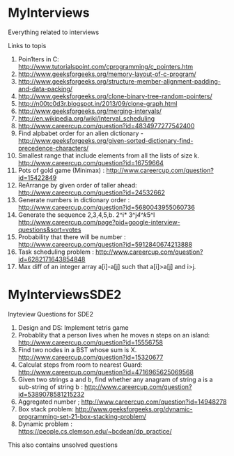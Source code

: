 MyInterviews
============

Everything related to interviews

Links to topis

1. Poin1ters in C: http://www.tutorialspoint.com/cprogramming/c_pointers.htm
2. http://www.geeksforgeeks.org/memory-layout-of-c-program/
3. http://www.geeksforgeeks.org/structure-member-alignment-padding-and-data-packing/
4. http://www.geeksforgeeks.org/clone-binary-tree-random-pointers/
5. http://n00tc0d3r.blogspot.in/2013/09/clone-graph.html
6. http://www.geeksforgeeks.org/merging-intervals/
7. http://en.wikipedia.org/wiki/Interval_scheduling
8. http://www.careercup.com/question?id=4834977277542400
9. Find alpbabet order for an alien dictionary - http://www.geeksforgeeks.org/given-sorted-dictionary-find-precedence-characters/
10. Smallest range that include elements from all the lists of size k.  http://www.careercup.com/question?id=16759664
11. Pots of gold game (Minimax) : http://www.careercup.com/question?id=15422849
12. ReArrange by given order of taller ahead: http://www.careercup.com/question?id=24532662
13. Generate numbers in dictionary order : http://www.careercup.com/question?id=5680043955060736
14. Generate the sequence 2,3,4,5,b. 2^i* 3^j*4^k*5^l http://www.careercup.com/page?pid=google-interview-questions&sort=votes
15. Probability that there will be number : http://www.careercup.com/question?id=5912840674213888
16. Task scheduling problem : http://www.careercup.com/question?id=6282171643854848
17. Max diff of an integer array a[i]-a[j] such that a[i]>a[j] and i>j.



# MyInterviewsSDE2
Inyteview Questions for SDE2

1. Design and DS: Implement tetris game
2. Probablity that a person lives when he moves n steps on an island: http://www.careercup.com/question?id=15556758
3. Find two nodes in a BST whose sum is X. http://www.careercup.com/question?id=15320677
4. Calculat steps from room to nearest Guard: http://www.careercup.com/question?id=4716965625069568
5. Given two strings a and b, find whether any anagram of string a is a sub-string of string b : http://www.careercup.com/question?id=5389078581215232
6. Aggregated number ; http://www.careercup.com/question?id=14948278
7. Box stack problem: http://www.geeksforgeeks.org/dynamic-programming-set-21-box-stacking-problem/
8. Dynamic problem : https://people.cs.clemson.edu/~bcdean/dp_practice/



This also contains unsolved questions
